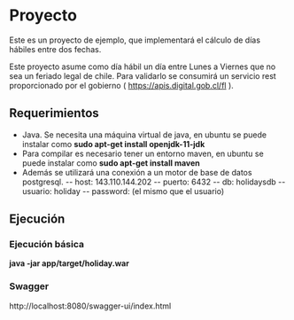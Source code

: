 # Proyecto

Este es un proyecto de ejemplo, que implementará el cálculo de días hábiles entre dos fechas.

Este proyecto asume como día hábil un día entre Lunes a Viernes que no sea un feriado legal de chile. Para validarlo se consumirá un servicio rest proporcionado por el gobierno ( https://apis.digital.gob.cl/fl ).

## Requerimientos
- Java. Se necesita una máquina virtual de java, en  ubuntu se puede instalar como **sudo apt-get install openjdk-11-jdk**
- Para compilar es necesario tener un entorno maven, en ubuntu se puede instalar como **sudo apt-get install maven**
- Además se utilizará una conexión a un motor de base de datos postgresql.
-- host: 143.110.144.202
-- puerto: 6432
-- db: holidaysdb
-- usuario: holiday
-- password: (el mismo que el usuario)


## Ejecución

### Ejecución básica
**java -jar app/target/holiday.war**

### Swagger
http://localhost:8080/swagger-ui/index.html



